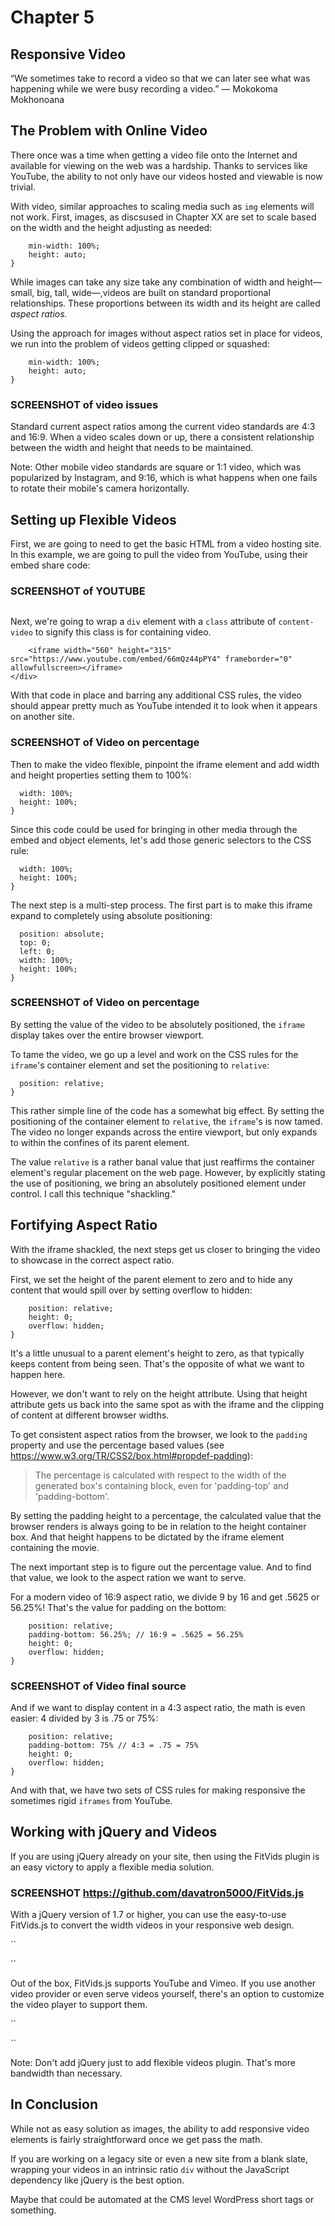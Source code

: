 # Chapter 5

## Responsive Video 

“We sometimes take to record a video so that we can later see what was happening while we were busy recording a video.” ― Mokokoma Mokhonoana

## The Problem with Online Video

There once was a time when getting a video file onto the Internet and available for viewing on the web was a hardship. Thanks to services like YouTube, the ability to not only have our videos hosted and viewable is now trivial. 

With video, similar approaches to scaling media such as `img` elements will not work. First, images, as discsused in Chapter XX are set to scale based on the width and the height adjusting as needed:

```img {
    min-width: 100%;
    height: auto;
}
```

While images can take any size take any combination of width and height—small, big, tall, wide—,videos are built on standard proportional relationships. These proportions between its width and its height are called 
*aspect ratios.*

Using the approach for images without aspect ratios set in place for videos, we run into the problem of videos getting clipped or squashed: 

```iframe {
    min-width: 100%;
    height: auto;
}
```

### SCREENSHOT of video issues 

Standard current aspect ratios among the current video standards are 4:3 and 16:9. When a video scales down or up, there a consistent relationship between the width and height that needs to be maintained. 

Note: Other mobile video standards are square or 1:1 video, which was popularized by Instagram, and 9:16, which is what happens when one fails to rotate their mobile's camera horizontally. 

## Setting up Flexible Videos

First, we are going to need to get the basic HTML from a video hosting site. In this example, we are going to pull the video from YouTube, using their embed share code: 

### SCREENSHOT of YOUTUBE

```<iframe width="560" height="315" src="https://www.youtube.com/embed/66mQz44pPY4" frameborder="0" allowfullscreen>
```

Next, we're going to wrap a `div` element with a `class` attribute of `content-video`  to signify this class is for containing video.

```<div class="content-video">
    <iframe width="560" height="315" src="https://www.youtube.com/embed/66mQz44pPY4" frameborder="0" allowfullscreen></iframe>
</div>
```

With that code in place and barring any additional CSS rules, the video should appear pretty much as YouTube intended it to look when it appears on another site. 

### SCREENSHOT of Video on percentage

Then to make the video flexible, pinpoint the iframe element and add width and height properties setting them to 100%: 

```iframe {
  width: 100%;
  height: 100%;
}
```

Since this code could be used for bringing in other media through the embed and object elements, let's add those generic selectors to the CSS rule:

```iframe, embed, object {
  width: 100%;
  height: 100%;
}
```

The next step is a multi-step process. The first part is to make this iframe expand to completely using absolute positioning:

```iframe, embed, object {
  position: absolute;
  top: 0;
  left: 0;
  width: 100%;
  height: 100%;
}
```

### SCREENSHOT of Video on percentage

By setting the value of the video to be absolutely positioned, the `iframe` display takes over the entire browser viewport. 

To tame the video, we go up a level and work on the CSS rules for the `iframe`'s container element and set the positioning to `relative`:

```.content-video {
  position: relative;
}
```

This rather simple line of the code has a somewhat big effect. By setting the positioning of the container element to `relative`, the `iframe`'s is now tamed. The video no longer expands across the entire viewport, but only expands to within the confines of its parent element. 

The value `relative` is a rather banal value that just reaffirms the container element's regular placement on the web page. However, by explicitly stating the use of positioning, we bring an absolutely positioned element under control. I call this technique "shackling."

## Fortifying Aspect Ratio 

With the iframe shackled, the next steps get us closer to bringing the video to showcase in the correct aspect ratio.

First, we set the height of the parent element to zero and to hide any content that would spill over by setting overflow to hidden:  

```.content-video {
    position: relative;
    height: 0;
    overflow: hidden;
}
```

It's a little unusual to a parent element's height to zero, as that typically keeps content from being seen. That's the opposite of what we want to happen here.

However, we don't want to rely on the height attribute. Using that height attribute gets us back into the same spot as with the iframe and the clipping of content at different browser widths. 

To get consistent aspect ratios from the browser, we look to the `padding` property and use the percentage based values (see https://www.w3.org/TR/CSS2/box.html#propdef-padding): 

> The percentage is calculated with respect to the width of the generated box's containing block, even for 'padding-top' and 'padding-bottom'. 

By setting the padding height to a percentage, the calculated value that the browser renders is always going to be in relation to the height container box. And that height happens to be dictated by the iframe element containing the movie. 

The next important step is to figure out the percentage value. And to find that value, we look to the aspect ration we want to serve.

For a modern video of 16:9 aspect ratio, we divide 9 by 16 and get .5625 or 56.25%! That's the value for padding on the bottom:


```.content-video {
    position: relative;
    padding-bottom: 56.25%; // 16:9 = .5625 = 56.25% 
    height: 0;
    overflow: hidden;
}
```

### SCREENSHOT of Video final source

And if we want to display content in a 4:3 aspect ratio, the math is even easier: 4 divided by 3 is .75 or 75%:

```.content-video {
    position: relative;
    padding-bottom: 75% // 4:3 = .75 = 75%
    height: 0;
    overflow: hidden;
}
```

And with that, we have two sets of CSS rules for making responsive the sometimes rigid `iframes` from YouTube. 

## Working with jQuery and Videos

If you are using jQuery already on your site, then using the FitVids plugin is an easy victory to apply a flexible media solution.

### SCREENSHOT  https://github.com/davatron5000/FitVids.js


With a jQuery version of 1.7 or higher, you can use the easy-to-use FitVids.js to convert the width videos in your responsive web design.


``
<script src="jquery.min.js"></script>
<script src="jquery.fitvids.js"></script>
<script>
  $(document).ready(function(){
    // Target your .container, .wrapper, .post, etc.
    $("#thing-with-videos").fitVids();
  });
</script>
``

Out of the box, FitVids.js supports YouTube and Vimeo. If you use another video provider or even serve videos yourself, there's an option to customize the video player to support them.

``
<script src="jquery.min.js"></script>
<script src="jquery.fitvids.js"></script>
<script>
  $(document).ready(function(){
    // Target your .container, .wrapper, .post, etc.
     $("#thing-with-videos").fitVids({ customSelector: "iframe[src^='http://example.com'], iframe[src^='http://videohosting.example.com']"});
  });
</script>
``


Note: Don't add jQuery just to add flexible videos plugin. That's more bandwidth than necessary.  

## In Conclusion 
 
While not as easy solution as images, the ability to add responsive video elements is fairly straightforward once we get pass the math. 

If you are working on a legacy site or even a new site from a blank slate,  wrapping your videos in an intrinsic ratio `div` without the JavaScript dependency like jQuery is the best option. 

Maybe that could be automated at the CMS level WordPress short tags or something.
